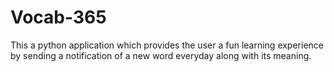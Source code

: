 # Vocab-365
This a python application which provides the user a fun learning experience by sending a notification of  a new word everyday along with its meaning.
